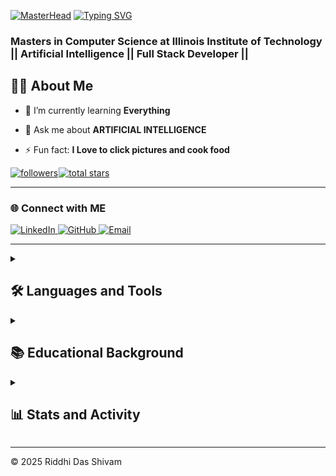 [![MasterHead](https://repository-images.githubusercontent.com/588181932/e36ec678-7984-4cdd-8e4c-a3932772ff8e)](https://rishavchanda.io)
[![Typing SVG](https://readme-typing-svg.demolab.com?font=Fira+Code&pause=1000&color=F77C33&width=435&lines=Welcome+to+my+Github!+;I'm+Riddhi+Das;An+Aspiring+ML+engineer;Let's+Code+Something+Together)](https://git.io/typing-svg)
<h3 align="left">Masters in Computer Science at Illinois Institute of Technology || Artificial Intelligence || Full Stack Developer ||</h3>

## 👨‍💻 About Me 
- 🌱 I’m currently learning **Everything**

- 💬 Ask me about **ARTIFICIAL INTELLIGENCE**

- ⚡ Fun fact: **I Love to click pictures and cook food**
  
<p align="left" style="display: flex; gap: 1px; align-items: center;">
  <!-- Followers Badge -->
  <a href="https://github.com/rdas28?tab=followers">
    <img alt="followers" title="Follow me on Github" src="https://img.shields.io/github/followers/rdas28?style=for-the-badge&logo=github&labelColor=1155ba&color=236ad3&cacheSeconds=60"/>
  </a>

  <!-- Stars Badge -->
  <a href="https://github.com/rdas28?tab=repositories&sort=stargazers">
    <img alt="total stars" title="Total stars on GitHub" src="https://img.shields.io/github/stars/rdas28?style=for-the-badge&logo=star&labelColor=3B873E&color=4CAF50&cacheSeconds=60"/>
  </a>
</p>

   ---

### 🌐 Connect with ME

<div align="left">
  <!-- LinkedIn -->
  <a href="https://www.linkedin.com/in/riddhi-das-817886217/" target="_blank">
    <img src="https://img.shields.io/badge/LinkedIn-%230077B5?style=for-the-badge&logo=linkedin&logoColor=white" alt="LinkedIn" />
  </a>

  <!-- GitHub -->
  <a href="https://github.com/rdas28" target="_blank">
    <img src="https://img.shields.io/badge/GitHub-%23121011?style=for-the-badge&logo=github&logoColor=white" alt="GitHub" />
  </a>

  <!-- Email -->
  <a href="mailto:rdas8@hawk.iit.edu" target="_blank">
    <img src="https://img.shields.io/badge/Email-%23D14836?style=for-the-badge&logo=gmail&logoColor=white" alt="Email" />
  </a>
</div>


---
<details>
  <summary><h2>🛠️ Languages and Tools</h2></summary>
  <!-- Some badges are from https://github.com/Ileriayo/markdown-badges -->
<div align="left">

  <!-- Programming Languages -->
  ### 👨‍💻 Programming Languages 
  <img src="https://img.shields.io/badge/-Python-3776AB?style=for-the-badge&logo=python&logoColor=white" alt="Python" />
  <img src="https://img.shields.io/badge/-Java-007396?style=for-the-badge&logo=java&logoColor=white" alt="Java" />
  <img src="https://img.shields.io/badge/-C++-00599C?style=for-the-badge&logo=cplusplus&logoColor=white" alt="C++" />
  <img src="https://img.shields.io/badge/-C-A8B9CC?style=for-the-badge&logo=c&logoColor=white" alt="C" />
  <img src="https://img.shields.io/badge/-R-276DC3?style=for-the-badge&logo=r&logoColor=white" alt="R" />
  <img src="https://img.shields.io/badge/-JavaScript-F7DF1E?style=for-the-badge&logo=javascript&logoColor=black" alt="JavaScript" />
  <img src="https://img.shields.io/badge/-MATLAB-0076A8?style=for-the-badge&logo=mathworks&logoColor=white" alt="MATLAB" />

### 🧰 Frameworks and Tools
  <!-- Tools and Frameworks -->
  <img src="https://img.shields.io/badge/-Git-F05032?style=for-the-badge&logo=git&logoColor=white" alt="Git" />
  <img src="https://img.shields.io/badge/-GitHub-181717?style=for-the-badge&logo=github&logoColor=white" alt="GitHub" />
  <img src="https://img.shields.io/badge/-VS%20Code-007ACC?style=for-the-badge&logo=visualstudiocode&logoColor=white" alt="VS Code" />
  <img src="https://img.shields.io/badge/-PyCharm-000000?style=for-the-badge&logo=pycharm&logoColor=white" alt="PyCharm" />
  <img src="https://img.shields.io/badge/-Node.js-339933?style=for-the-badge&logo=nodedotjs&logoColor=white" alt="Node.js" />
  <img src="https://img.shields.io/badge/-React-61DAFB?style=for-the-badge&logo=react&logoColor=black" alt="React" />
  <img src="https://img.shields.io/badge/-RStudio-75AADB?style=for-the-badge&logo=rstudio&logoColor=white" alt="RStudio" />
  <img src="https://img.shields.io/badge/-TensorFlow-FF6F00?style=for-the-badge&logo=tensorflow&logoColor=white" alt="TensorFlow" />
  <img src="https://img.shields.io/badge/-Scikit%20Learn-F7931E?style=for-the-badge&logo=scikitlearn&logoColor=white" alt="Scikit Learn" />
  <img src="https://img.shields.io/badge/-Keras-D00000?style=for-the-badge&logo=keras&logoColor=white" alt="Keras" />
  <img src="https://img.shields.io/badge/-caret-0075A8?style=for-the-badge&logo=r&logoColor=white" alt="caret" />
  <img src="https://img.shields.io/badge/-reticulate-FFD43B?style=for-the-badge&logo=python&logoColor=black" alt="reticulate" />
  <img src="https://img.shields.io/badge/-cluster-3182BD?style=for-the-badge&logo=r&logoColor=white" alt="cluster" />
  <img src="https://img.shields.io/badge/-factoextra-00A08A?style=for-the-badge&logo=r&logoColor=white" alt="factoextra" />
  <img src="https://img.shields.io/badge/-arules-FF5733?style=for-the-badge&logo=r&logoColor=white" alt="arules" />
  <img src="https://img.shields.io/badge/-arulesViz-900C3F?style=for-the-badge&logo=r&logoColor=white" alt="arulesViz" />
  <img src="https://img.shields.io/badge/-OpenCV-5C3EE8?style=for-the-badge&logo=opencv&logoColor=white" alt="OpenCV" />

### 💻 Design Tools
  <!-- Design Tools -->
  <img src="https://img.shields.io/badge/-Adobe%20Photoshop-31A8FF?style=for-the-badge&logo=adobephotoshop&logoColor=white" alt="Photoshop" />
  <img src="https://img.shields.io/badge/-Adobe%20Illustrator-FF9A00?style=for-the-badge&logo=adobeillustrator&logoColor=white" alt="Illustrator" />

### 🗄️ Database
  <!-- Database -->
  <img src="https://img.shields.io/badge/-MongoDB-47A248?style=for-the-badge&logo=mongodb&logoColor=white" alt="MongoDB" />
  <img src="https://img.shields.io/badge/-Oracle-F80000?style=for-the-badge&logo=oracle&logoColor=white" alt="Oracle" />

### 💻 Operating Systems
  <!-- Operating Systems -->
  <img src="https://img.shields.io/badge/-Linux-FCC624?style=for-the-badge&logo=linux&logoColor=black" alt="Linux" />
  <img src="https://img.shields.io/badge/-Git%20Bash-4EAA25?style=for-the-badge&logo=gnubash&logoColor=white" alt="Git Bash" />
  <img src="https://img.shields.io/badge/-Ubuntu-E95420?style=for-the-badge&logo=ubuntu&logoColor=white" alt="Ubuntu" />
  <img src="https://img.shields.io/badge/-Windows-0078D6?style=for-the-badge&logo=windows&logoColor=white" alt="Windows" />
  <img src="https://img.shields.io/badge/-macOS-000000?style=for-the-badge&logo=apple&logoColor=white" alt="macOS" />
</div>
</p>
</details>


<details>
  <summary><h2>📚 Educational Background</h2></summary>
  
<div style="border: 2px solid #1F222E; border-radius: 10px; padding: 20px; background-color: #1F1F1F; color: #FFFFFF; font-family: Arial, sans-serif;">
  <h3>🧑‍💻 Master of Computer Science</h3>
  <ul style="list-style: none; padding: 0;">
    <li><strong>Specialization:</strong> Artificial Intelligence and Data Analytics</li>
    <li><strong>Institute:</strong> Illinois Institute of Technology</li>
    <li><strong>Expected Graduation:</strong> May 2026</li>
  </ul>
</div>

<br>

<div style="border: 2px solid #1F222E; border-radius: 10px; padding: 20px; background-color: #1F1F1F; color: #FFFFFF; font-family: Arial, sans-serif;">
  <h3>📡 Bachelors in Electronics & Communication Engineering</h3>
  <ul style="list-style: none; padding: 0;">
    <li><strong>Institute:</strong> Heritage Institute of Technology</li>
    <li><strong>Graduation:</strong> June 2024</li>
  </ul>
</div>

</details>
 

<details> 
  <summary><h2>📊 Stats and Activity</h2></summary>

<!-- Profile Views -->
<p align="left">
  <img src="https://komarev.com/ghpvc/?username=rdas28&label=Profile%20views&color=0e75b6&style=flat" alt="Profile Views" />
</p>

<!-- GitHub Profile Trophy -->
<p align="left">
  <a href="https://github.com/ryo-ma/github-profile-trophy">
    <img src="https://github-profile-trophy.vercel.app/?username=rdas28&theme=monokai" alt="GitHub Profile Trophy" />
  </a>
</p>

<!-- Streak Stats -->
<h3>🔥 Streak Stats</h3>
<p>
  <a href="https://github.com/rdas28/github-readme-streak-stats">
    <img
      title="🔥 Get streak stats for your profile at git.io/streak-stats"
      alt="Streak Stats"
      src="https://streak-stats.demolab.com/?user=rdas28&theme=monokai-metallian&hide_border=true&short_numbers=true&cache_seconds=1800"
    />
  </a>
</p>

<!-- GitHub Stats -->
<h3>💻 GitHub Profile Stats</h3>
<a href="https://github.com/anuraghazra/github-readme-stats">
  <img
    alt="GitHub Stats"
    src="https://github-readme-stats.vercel.app/api?username=rdas28&show_icons=true&include_all_commits=true&count_private=true&theme=react&hide_border=true&bg_color=1F222E&title_color=F85D7F&icon_color=F8D866&cache_seconds=1800"
    height="192px"
  />
</a>

<!-- Top Languages -->
<a href="https://github.com/anuraghazra/github-readme-stats">
  <img
    alt="Top Languages"
    src="https://github-readme-stats.vercel.app/api/top-langs/?username=rdas28&langs_count=8&layout=compact&theme=react&hide_border=true&bg_color=1F222E&title_color=F85D7F&icon_color=F8D866&cache_seconds=1800"
    height="192px"
  />
</a>

<!-- Activity Graph -->
<h3>📈 Activity Graph</h3>
<a href="https://github.com/Ashutosh00710/github-readme-activity-graph">
  <img
    alt="Activity Graph"
    src="https://github-readme-activity-graph.vercel.app/graph?username=rdas28&bg_color=1F222E&color=F8D866&line=F85D7F&point=FFFFFF&hide_border=true"
  />
</a>

  
</details>

---

© 2025 Riddhi Das Shivam

